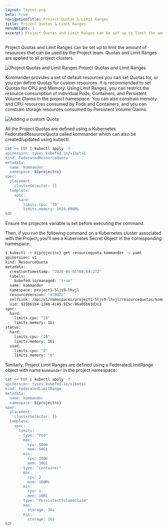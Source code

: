 ```yaml
---
layout: layout.pug
beta: true
navigationTitle: Project Quotas & Limit Ranges
title: Project Quotas & Limit Ranges
menuWeight: 1
excerpt: Project Quotas and Limit Ranges can be set up to limit the amount of resources that can be used by the Project team.
---
```


Project Quotas and Limit Ranges can be set up to limit the amount of resources that can be used by the Project team. Quotas and Limit Ranges are applied to all project clusters. 

![Project Quotas and Limit Ranges](/ksphere/kommander/1.2/img/project-quota.png)
Project Quotas and Limit Ranges

Kommander provides a set of default resources you can set Quotas for, or you can define Quotas for custom resources. It is recommended to set Quotas for CPU and Memory. Using Limit Ranges, you can restrict the resource consumption of individual Pods, Containers, and Persistent Volume Claims in the project namespace. You can also constrain memory and CPU resources consumed by Pods and Containers, and you can constrain storage resources consumed by Persistent Volume Claims.

![Adding a custom Quota](/ksphere/kommander/1.2/img/project-quotas-add-custom.png)

All the Project Quotas are defined using a Kubernetes FederatedResourceQuota called kommander which can also be created/updated using kubectl:

```bash
cat << EOF | kubectl apply -f -
apiVersion: types.kubefed.io/v1beta1
kind: FederatedResourceQuota
metadata:
  name: kommander
  namespace: ${projectns}
spec:
  placement:
    clusterSelector: {}
  template:
    spec:
      hard:
        limits.cpu: "10"
        limits.memory: 1024.000Mi
EOF
```

Ensure the projectns variable is set before executing the command.

Then, if you run the following command on a Kubernetes cluster associated with the Project, you’ll see a Kubernetes Secret Object in the corresponding namespace:

```bash
$ kubectl -n ${projectns} get resourcequota kommander -o yaml
apiVersion: v1
kind: ResourceQuota
metadata:
  creationTimestamp: "2020-06-05T08:04:37Z"
  labels:
    kubefed.io/managed: "true"
  name: kommander
  namespace: project1-5ljs9-lhvjl
  resourceVersion: "470822"
  selfLink: /api/v1/namespaces/project1-5ljs9-lhvjl/resourcequotas/kommander
  uid: 925b61b4-134b-4c45-915c-96a05b63d3c3
spec:
  hard:
    limits.cpu: "10"
    limits.memory: 1Gi
status:
  hard:
    limits.cpu: "10"
    limits.memory: 1Gi
  used:
    limits.cpu: "0"
    limits.memory: "0"
```

Similarly, Project Limit Ranges are defined using a FederatedLimitRange object with name `kommander` in the project namespace:

```bash
cat << EOF | kubectl apply -f -
apiVersion: types.kubefed.io/v1beta1
kind: FederatedLimitRange
metadata:
  name: kommander
  namespace: ${projectns}
spec:
  placement:
    clusterSelector: {}
  template:
    spec:
      limits:
      - type: "Pod"
        max:
          cpu: 500m
          mem: 50Gi
        min:
          cpu: 100m
          mem: 10Gi
      - type: "Container"
        max:
          cpu: 2
          mem: 100Mi
        min:
          cpu: 1
          mem: 10Mi
      - type: "PersistentVolumeClaim"
        max:
          storage: 3Gi
        min:
          storage: 1Gi
EOF
```
